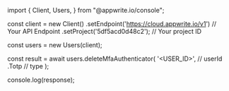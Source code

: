 import { Client, Users,  } from "@appwrite.io/console";

const client = new Client()
    .setEndpoint('https://cloud.appwrite.io/v1') // Your API Endpoint
    .setProject('5df5acd0d48c2'); // Your project ID

const users = new Users(client);

const result = await users.deleteMfaAuthenticator(
    '<USER_ID>', // userId
    .Totp // type
);

console.log(response);
